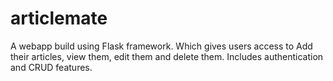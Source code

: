 # articlemate
A webapp build using Flask framework. Which gives users access to Add their articles, view them, edit them and delete them.
Includes authentication and CRUD features.
